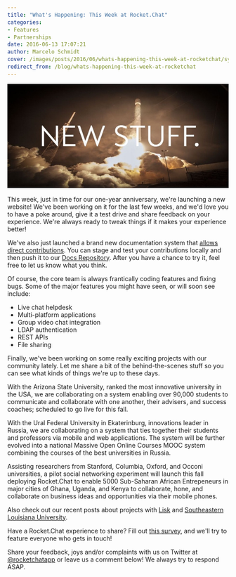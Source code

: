 ```yaml
---
title: "What's Happening: This Week at Rocket.Chat"
categories:
- Features
- Partnerships
date: 2016-06-13 17:07:21
author: Marcelo Schmidt
cover: /images/posts/2016/06/whats-happening-this-week-at-rocketchat/sylvester-541440_1920.jpg
redirect_from: /blog/whats-happening-this-week-at-rocketchat
---
```


![](/images/posts/2016/06/whats-happening-this-week-at-rocketchat/RC-BLOG-NEW%20STUFF.jpg?)

This week, just in time for our one-year anniversary, we're launching a new website! We've been working on it for the last few weeks, and we'd love you to have a poke around, give it a test drive and share feedback on your experience. We're always ready to tweak things if it makes your experience better!

We've also just launched a brand new documentation system that [allows direct contributions](https://rocket.chat/docs/contributing/). You can stage and test your contributions locally and then push it to our [Docs Repository](https://github.com/RocketChat/Rocket.Chat.Docs). After you have a chance to try it, feel free to let us know what you think.

Of course, the core team is always frantically coding features and fixing bugs. Some of the major features you might have seen, or will soon see include:

*   Live chat helpdesk
*   Multi-platform applications
*   Group video chat integration
*   LDAP authentication
*   REST APIs
*   File sharing

Finally, we've been working on some really exciting projects with our community lately. Let me share a bit of the behind-the-scenes stuff so you can see what kinds of things we're up to these days.

With the Arizona State University, ranked the most innovative university in the USA, we are collaborating on a system enabling over 90,000 students to communicate and collaborate with one another, their advisers, and success coaches; scheduled to go live for this fall.

With the Ural Federal University in Ekaterinburg, innovations leader in Russia, we are collaborating on a system that ties together their students and professors via mobile and web applications. The system will be further evolved into a national Massive Open Online Courses MOOC system combining the courses of the best universities in Russia.

Assisting researchers from Stanford, Columbia, Oxford, and Occoni universities, a pilot social networking experiment will launch this fall deploying Rocket.Chat to enable 5000 Sub-Saharan African Entrepeneurs in major cities of Ghana, Uganda, and Kenya to collaborate, hone, and collaborate on business ideas and opportunities via their mobile phones.

Also check out our recent posts about projects with [Lisk](http://rocket.chat/blog/rocketchat-helps-lisk-connect-with-their-community) and [Southeastern Louisiana University](http://rocket.chat/blog/rocketchat-accelerates-collaboration-at-southeastern-louisiana-university).

Have a Rocket.Chat experience to share? Fill out [this survey](https://docs.google.com/forms/d/1mgG3LNiAq4w2OkmUUARlhvki7uOPVYIqY4ix5koxoRk/viewform), and we'll try to feature everyone who gets in touch!

Share your feedback, joys and/or complaints with us on Twitter at [@rocketchatapp](http://twitter.com/rocketchatapp) or leave us a comment below! We always try to respond ASAP.
